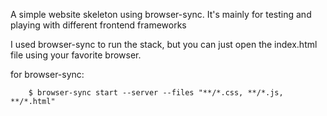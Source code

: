 A simple website skeleton using browser-sync. It's mainly for testing and playing with different frontend frameworks

I used browser-sync to run the stack, but you can just open the index.html file using your favorite browser. 

for browser-sync:

```
	$ browser-sync start --server --files "**/*.css, **/*.js, **/*.html"
```
